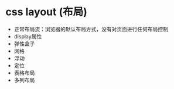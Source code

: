 # css layout (布局)

- 正常布局流：浏览器的默认布局方式，没有对页面进行任何布局控制
- display属性
- 弹性盒子
- 网格
- 浮动
- 定位
- 表格布局
- 多列布局
